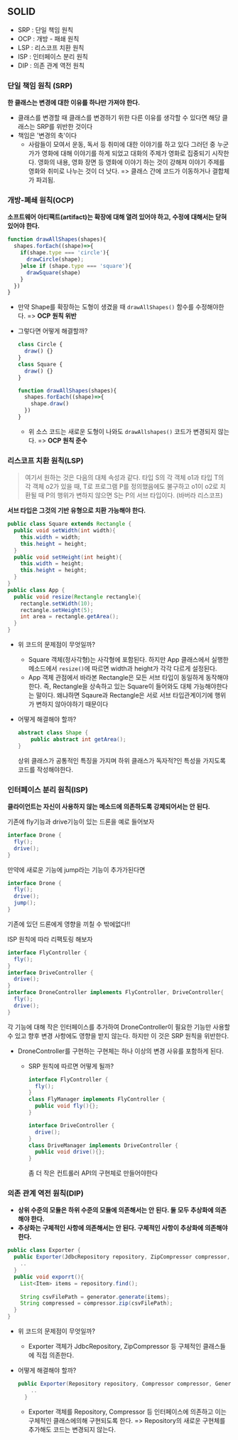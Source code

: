 ## SOLID

- SRP : 단일 책임 원칙
- OCP : 개방 - 패쇄 원칙
- LSP : 리스코프 치환 원칙
- ISP : 인터페이스 분리 원칙
- DIP : 의존 관계 역전 원칙



### 단일 책임 원칙 (SRP)

**한 클래스는 변경에 대한 이유를 하나만 가져야 한다.**

- 클래스를 변경할 때 클래스를 변경하기 위한 다른 이유를 생각할 수 있다면 해당 클래스는 SRP를 위반한 것이다
- 책임은 '변경의 축'이다
  - 사람들이 모여서 운동, 독서 등 취미에 대한 이야기를 하고 있다 그러던 중 누군가가 영화에 대해 이야기를 하게 되었고 대화의 주제가 영화로 집중되기 시작한다. 영화의 내용, 영화 장면 등 영화에 이야기 하는 것이 강해져 이야기 주제를 영화와 취미로 나누는 것이 더 낫다. => 클래스 간에 코드가 이동하거나 결합체가 파괴됨.



### 개방-폐쇄 원칙(OCP)

**소프트웨어 아티팩트(artifact)는 확장에 대해 열려 있어야 하고, 수정에 대해서는 닫혀 있어야 한다.**

```javascript
function drawAllShapes(shapes){
  shapes.forEach((shape)=>{
    if(shape.type === 'circle'){
      drawCircle(shape);
    }else if (shape.type === 'square'){
      drawSquare(shape)
    }
  })
}
```

- 만약 Shape를 확장하는 도형이 생겼을 때 `drawAllShapes()` 함수를 수정해야한다. => **OCP 원칙 위반**

- 그렇다면 어떻게 해결할까?

  ```javascript
  class Circle {
    draw() {}
  }
  class Square {
    draw() {}
  }
  
  function drawAllShapes(shapes){
    shapes.forEach((shape)=>{
      shape.draw()
    })
  }
  ```

  - 위 소스 코드는 새로운 도형이 나와도 `drawAllshapes()` 코드가 변경되지 않는다. => **OCP 원칙 준수**



### 리스코프 치환 원칙(LSP)

> 여기서 원하는 것은 다음의 대체 속성과 같다. 타입 S의 각 객체 o1과 타입 T의 각 객체 o2가 있을 때, T로 프로그램 P를 정의했음에도 불구하고 o1이 o2로 치환될 때 P의 행위가 변하지 않으면 S는 P의 서브 타입이다. (바버라 리스코프)

**서브 타입은 그것의 기반 유형으로 치환 가능해야 한다.**

```java
public class Square extends Rectangle {
  public void setWidth(int width){
    this.width = width;
    this.height = height;
  }
  public void setHeight(int height){
    this.width = height;
    this.height = height;
  }
}
public class App {
  public void resize(Rectangle rectangle){
    rectangle.setWidth(10);
    rectangle.setHeight(5);
    int area = rectangle.getArea();
  }
}
```

- 위 코드의 문제점이 무엇일까?
  - Square 객체(정사각형)는 사각형에 포함된다. 하지만 App 클래스에서 실행한 메소드에서 `resize()`에 따르면 width과 height가 각각 다르게 설정된다. 
  - App 객체 관점에서 바라본 Rectangle은 모든 서브 타입이 동일하게 동작해야한다. 즉, Rectangle을 상속하고 있는 Square이 들어와도 대체 가능해야한다는 말이다. 왜냐하면 Sqaure과 Rectangle은 서로 서브 타입관계이기에 행위가 변하지 않아야하기 때문이다

- 어떻게 해결해야 할까?

  ```java
  abstract class Shape {
      public abstract int getArea();
  }
  ```

  상위 클래스가 공통적인 특징을 가지며 하위 클래스가 독자적?인 특성을 가지도록 코드를 작성해야한다.



### 인터페이스 분리 원칙(ISP)

**클라이언트는 자신이 사용하지 않는 메소드에 의존하도록 강제되어서는 안 된다.**



기존에 fly기능과 drive기능이 있는 드론을 예로 들어보자

```java
interface Drone {
  fly();
  drive();
}
```

만약에 새로운 기능에 jump라는 기능이 추가가된다면 

```java
interface Drone {
  fly();
  drive();
  jump();
}
```

기존에 있던 드론에게 영향을 끼칠 수 밖에없다!!

ISP 원칙에 따라 리팩토링 해보자

```java
interface FlyController {
  fly();
}
interface DriveController {
  drive();
}
interface DroneController implements FlyController, DriveController{
  fly();
  drive();
}
```

각 기능에 대해 작은 인터페이스를 추가하여 DroneController이 필요한 기능만 사용할 수 있고 향후 변경 사항에도 영향을 받지 않는다. 하지만 이 것은 SRP 원칙을 위반한다.

- DroneController를 구현하는 구현체는 하나 이상의 변경 사유를 포함하게 된다.

  - SRP 원칙에 따르면 어떻게 될까?

    ```java
    interface FlyController {
      fly();
    }
    class FlyManager implements FlyController {
      public void fly(){};
    }
    
    interface DriveController {
      drive();
    }
    class DriveManager implements DriveController {
      public void drive(){};
    }
    ```

    좀 더 작은 컨트롤러 API의 구현체로 만들어야한다



### 의존 관계 역전 원칙(DIP)

- **상위 수준의 모듈은 하위 수준의 모듈에 의존해서는 안 된다. 둘 모두 추상화에 의존해야 한다.**
- **추상화는 구체적인 사항에 의존해서는 안 된다. 구체적인 사항이 추상화에 의존해야 한다.**



```java
public class Exporter {
  public Exporter(JdbcRepository repository, ZipCompressor compressor, CsvGenerator generator){
    ..
  }
  public void exporrt(){
    List<Item> items = repository.find();
    
    String csvFilePath = generator.generate(items);
    String compressed = compressor.zip(csvFilePath);
  }
}
```

- 위 코드의 문제점이 무엇일까?

  - Exporter 객체가 JdbcRepository, ZipCompressor 등 구체적인 클래스들에 직접 의존한다.

- 어떻게 해결해야 할까?

  ```java
  public Exporter(Repository repository, Compressor compressor, Generator generator){
      ..
    }
  ```

  - Exporter 객체를 Repository, Compressor 등 인터페이스에 의존하고 이는 구체적인 클래스에의해 구현되도록 한다. => Repository의 새로운 구현체를 추가해도 코드는 변경되지 않는다.

